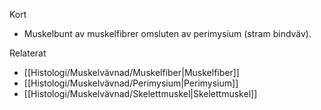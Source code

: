 Kort
- Muskelbunt av muskelfibrer omsluten av perimysium (stram bindväv).

Relaterat
- [[Histologi/Muskelvävnad/Muskelfiber|Muskelfiber]]
- [[Histologi/Muskelvävnad/Perimysium|Perimysium]]
- [[Histologi/Muskelvävnad/Skelettmuskel|Skelettmuskel]]

